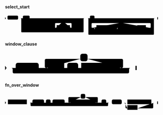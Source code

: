 #### select_start

<svg class="rrdiagram" version="1.1" xmlns:xlink="http://www.w3.org/1999/xlink" xmlns="http://www.w3.org/2000/svg" width="954" height="130" viewbox="0 0 954 130"><path class="connector" d="M0 22h15m66 0h30m42 0h347m-399 55q0 5 5 5h5m78 0h30m38 0h10m25 0h30m-5 0q-5 0-5-5v-20q0-5 5-5h34m24 0h35q5 0 5 5v20q0 5-5 5m-5 0h30m25 0h20m-276 0q5 0 5 5v8q0 5 5 5h251q5 0 5-5v-8q0-5 5-5m5 0h5q5 0 5-5m-394-55q5 0 5 5v78q0 5 5 5h379q5 0 5-5v-78q0-5 5-5m5 0h30m28 0h381m-419 55q0 5 5 5h25m-5 0q-5 0-5-5v-20q0-5 5-5h167m24 0h168q5 0 5 5v20q0 5-5 5m-354 0h20m83 0h56m-154 0q5 0 5 5v20q0 5 5 5h5m119 0h5q5 0 5-5v-20q0-5 5-5m5 0h50m36 0h20m-71 0q5 0 5 5v8q0 5 5 5h46q5 0 5-5v-8q0-5 5-5m5 0h10m54 0h20m-175 0q5 0 5 5v23q0 5 5 5h150q5 0 5-5v-23q0-5 5-5m5 0h25q5 0 5-5m-414-55q5 0 5 5v93q0 5 5 5h399q5 0 5-5v-93q0-5 5-5m5 0h15"/><polygon points="0,29 5,22 0,15" style="fill:black;stroke-width:0"/><rect class="literal" x="15" y="5" width="66" height="25" rx="7"/><text class="text" x="25" y="22">SELECT</text><rect class="literal" x="111" y="5" width="42" height="25" rx="7"/><text class="text" x="121" y="22">ALL</text><rect class="literal" x="111" y="65" width="78" height="25" rx="7"/><text class="text" x="121" y="82">DISTINCT</text><rect class="literal" x="219" y="65" width="38" height="25" rx="7"/><text class="text" x="229" y="82">ON</text><rect class="literal" x="267" y="65" width="25" height="25" rx="7"/><text class="text" x="277" y="82">(</text><rect class="literal" x="351" y="35" width="24" height="25" rx="7"/><text class="text" x="361" y="52">,</text><a xlink:href="../../../syntax_resources/grammar_diagrams#expression"><rect class="rule" x="322" y="65" width="83" height="25"/><text class="text" x="332" y="82">expression</text></a><rect class="literal" x="435" y="65" width="25" height="25" rx="7"/><text class="text" x="445" y="82">)</text><rect class="literal" x="530" y="5" width="28" height="25" rx="7"/><text class="text" x="540" y="22">*</text><rect class="literal" x="712" y="35" width="24" height="25" rx="7"/><text class="text" x="722" y="52">,</text><a xlink:href="../../../syntax_resources/grammar_diagrams#expression"><rect class="rule" x="570" y="65" width="83" height="25"/><text class="text" x="580" y="82">expression</text></a><a xlink:href="#fn-over-window"><rect class="rule" x="570" y="95" width="119" height="25"/><text class="text" x="580" y="112">fn_over_window</text></a><rect class="literal" x="759" y="65" width="36" height="25" rx="7"/><text class="text" x="769" y="82">AS</text><a xlink:href="../../../syntax_resources/grammar_diagrams#name"><rect class="rule" x="825" y="65" width="54" height="25"/><text class="text" x="835" y="82">name</text></a><polygon points="950,29 954,29 954,15 950,15" style="fill:black;stroke-width:0"/></svg>

#### window_clause

<svg class="rrdiagram" version="1.1" xmlns:xlink="http://www.w3.org/1999/xlink" xmlns="http://www.w3.org/2000/svg" width="434" height="80" viewbox="0 0 434 80"><path class="connector" d="M0 52h35m76 0h30m-5 0q-5 0-5-5v-20q0-5 5-5h112m24 0h112q5 0 5 5v20q0 5-5 5m-189 0h10m36 0h10m128 0h40m-399 0q5 0 5 5v8q0 5 5 5h374q5 0 5-5v-8q0-5 5-5m5 0h15"/><polygon points="0,59 5,52 0,45" style="fill:black;stroke-width:0"/><rect class="literal" x="35" y="35" width="76" height="25" rx="7"/><text class="text" x="45" y="52">WINDOW</text><rect class="literal" x="248" y="5" width="24" height="25" rx="7"/><text class="text" x="258" y="22">,</text><a xlink:href="../../../syntax_resources/grammar_diagrams#name"><rect class="rule" x="141" y="35" width="54" height="25"/><text class="text" x="151" y="52">name</text></a><rect class="literal" x="205" y="35" width="36" height="25" rx="7"/><text class="text" x="215" y="52">AS</text><a xlink:href="../../../syntax_resources/grammar_diagrams#window-definition"><rect class="rule" x="251" y="35" width="128" height="25"/><text class="text" x="261" y="52">window_definition</text></a><polygon points="430,59 434,59 434,45 430,45" style="fill:black;stroke-width:0"/></svg>

#### fn_over_window

<svg class="rrdiagram" version="1.1" xmlns:xlink="http://www.w3.org/1999/xlink" xmlns="http://www.w3.org/2000/svg" width="816" height="95" viewbox="0 0 816 95"><path class="connector" d="M0 52h15m101 0h30m62 0h10m25 0h10m65 0h30m-5 0q-5 0-5-5v-20q0-5 5-5h61m24 0h62q5 0 5 5v20q0 5-5 5m-5 0h30m25 0h20m-429 0q5 0 5 5v8q0 5 5 5h404q5 0 5-5v-8q0-5 5-5m5 0h10m53 0h30m128 0h20m-163 0q5 0 5 5v20q0 5 5 5h5m54 0h79q5 0 5-5v-20q0-5 5-5m5 0h15"/><polygon points="0,59 5,52 0,45" style="fill:black;stroke-width:0"/><a xlink:href="../../../syntax_resources/grammar_diagrams#fn-invocation"><rect class="rule" x="15" y="35" width="101" height="25"/><text class="text" x="25" y="52">fn_invocation</text></a><rect class="literal" x="146" y="35" width="62" height="25" rx="7"/><text class="text" x="156" y="52">FILTER</text><rect class="literal" x="218" y="35" width="25" height="25" rx="7"/><text class="text" x="228" y="52">(</text><rect class="literal" x="253" y="35" width="65" height="25" rx="7"/><text class="text" x="263" y="52">WHERE</text><rect class="literal" x="404" y="5" width="24" height="25" rx="7"/><text class="text" x="414" y="22">,</text><a xlink:href="../../../syntax_resources/grammar_diagrams#boolean-expression"><rect class="rule" x="348" y="35" width="137" height="25"/><text class="text" x="358" y="52">boolean_expression</text></a><rect class="literal" x="515" y="35" width="25" height="25" rx="7"/><text class="text" x="525" y="52">)</text><rect class="literal" x="570" y="35" width="53" height="25" rx="7"/><text class="text" x="580" y="52">OVER</text><a xlink:href="../../../syntax_resources/grammar_diagrams#window-definition"><rect class="rule" x="653" y="35" width="128" height="25"/><text class="text" x="663" y="52">window_definition</text></a><a xlink:href="../../../syntax_resources/grammar_diagrams#name"><rect class="rule" x="653" y="65" width="54" height="25"/><text class="text" x="663" y="82">name</text></a><polygon points="812,59 816,59 816,45 812,45" style="fill:black;stroke-width:0"/></svg>

